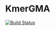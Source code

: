 # KmerGMA

[![Build Status](https://github.com/Qile0317/KmerGMA.jl/actions/workflows/CI.yml/badge.svg?branch=master)](https://github.com/Qile0317/KmerGMA.jl/actions/workflows/CI.yml?query=branch%3Amaster)
